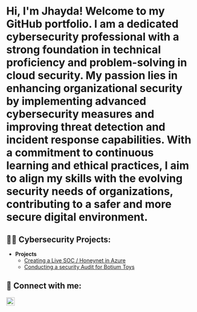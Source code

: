 <h1>Hi, I'm Jhayda! Welcome to my GitHub portfolio. I am a dedicated cybersecurity professional with a strong foundation in technical proficiency and problem-solving in cloud security. My passion lies in enhancing organizational security by implementing advanced cybersecurity measures and improving threat detection and incident response capabilities. With a commitment to continuous learning and ethical practices, I aim to align my skills with the evolving security needs of organizations, contributing to a safer and more secure digital environment. <br/></h1>

<h2>👨‍💻 Cybersecurity Projects:</h2>

- <b>Projects</b>
  - [Creating a Live SOC / Honeynet in Azure](https://github.com/jnj3uf212121/AzureSOC)
  - [Conducting a security Audit for Botium Toys](https://github.com/jnj3uf212121/Botium-Toys-Security-Audit)


<h2> 🤳 Connect with me:</h2>

[<img align="left" alt="Jhayda Johnson | LinkedIn" width="22px" src="https://cdn.jsdelivr.net/npm/simple-icons@v3/icons/linkedin.svg" />][linkedin]

[linkedin]: https://linkedin.com/in/jhaydajohnson
